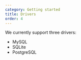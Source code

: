 ```yaml
---
category: Getting started
title: Drivers
order: 4
---
```


We currently support three drivers:

-   MySQL
-   SQLite
-   PostgreSQL
